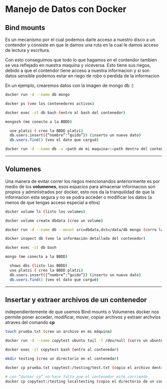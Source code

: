 # Manejo de Datos con Docker

## Bind mounts

Es un mecanismo por el cual podemos darle acceso a nuestro disco a un contendor y consiste en que le damos una ruta en la cual le damos acceso de lectura y escritura.

Con esto conseguimos que todo lo que hagamos en el contendor tambien se vea reflejado en nuestra maquina y viceversa. Esto tiene sus riegos, debido a que el contendor tiene acceso a nuestra informacion y si son datos sensible podemos estar en riego de robo o perdida de la informacion

En un ejemplo, crearemos datos con la imagen de mongo db :)

```bash
docker run -d --name db mongo
```

```bash
docker ps (veo los contenedores activos)
```

```bash
docker exec -it db bash (entro al bash del contenedor)
```

```bash
mongosh (me conecto a la BBDD)

  use platzi ( creo la BBDD platzi)
  db.users.insert({“nombre”:“guido”}) (inserto un nuevo dato)
  db.users.find() (veo el dato que cargué)
```

```bash
docker run -d --name db -v <path de mi maquina>:<path dentro del contenedor(/data/db mongo)> (corro un contenedor de mongo y creo un bind mount)
```

---

## Volumenes

Una manera de evitar correr los riegos mencionandos anteriormente es por medio de los **volumenes**, esos espacios para almacenar informacion son propios y administrados por docker, esto nos da la tranquilidad de que la informacion esta segura y no se podra acceder o modificar los datos (a menos de que tengas acceso especial a ellos)

```bash
docker volume ls (listo los volumes)
```

```bash
docker volume create dbdata (creo un volume)
```

```bash
docker run -d --name db --mount src=dbdata,dst=/data/db mongo (corro la BBDD y monto el volume)
```

```bash
docker inspect db (veo la información detallada del contenedor)
```

```bash
docker exec -it db bash

mongo (me conecto a la BBDD)

  shows dbs (listo las BBDD)
  use platzi ( creo la BBDD platzi)
  db.users.insert({“nombre”:“guido”}) (inserto un nuevo dato)
  db.users.find() (veo el dato que cargué)
```

---

## Insertar y extraer archivos de un contenedor

independientemente de que usemos Bind mounts o Volumenes docker nos permite poner acceder, modificar, mover, copiar archivos y extraer archvios atraves del comando **cp**

```bash
touch prueba.txt (creo un archivo en mi máquina)
```

```bash
docker run -d --name copytest ubuntu tail -f /dev/null (corro un ubuntu y le agrego el tail para que quede activo)
```

```bash
docker exec -it copytest bash (entro al contenedor)

mkdir testing (creo un directorio en el contenedor)
```

```bash
docker cp prueba.txt copytest:/testing/test.txt (copio el archivo dentro del contenedor)
```

```bash
# con “docker cp” no hace falta que el contenedor esté corriendo
docker cp copytest:/testing localtesting (copio el directorio de un contenedor a mi máquina)
```
